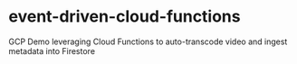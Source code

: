 # event-driven-cloud-functions
GCP Demo leveraging Cloud Functions to auto-transcode video and ingest metadata into Firestore

